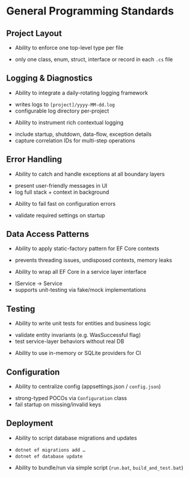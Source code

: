 # General Programming Standards

## Project Layout
+ Ability to enforce one top-level type per file  
- only one class, enum, struct, interface or record in each `.cs` file  

## Logging & Diagnostics
+ Ability to integrate a daily-rotating logging framework  
- writes logs to `[project]/yyyy-MM-dd.log`  
- configurable log directory per-project  
+ Ability to instrument rich contextual logging  
- include startup, shutdown, data-flow, exception details  
- capture correlation IDs for multi-step operations  

## Error Handling
+ Ability to catch and handle exceptions at all boundary layers  
- present user-friendly messages in UI  
- log full stack + context in background  
+ Ability to fail fast on configuration errors  
- validate required settings on startup  

## Data Access Patterns
+ Ability to apply static-factory pattern for EF Core contexts  
- prevents threading issues, undisposed contexts, memory leaks  
+ Ability to wrap all EF Core in a service layer interface  
- I<XYZ>Service → <XYZ>Service  
- supports unit-testing via fake/mock implementations  

## Testing
+ Ability to write unit tests for entities and business logic  
- validate entity invariants (e.g. WasSuccessful flag)  
- test service-layer behaviors without real DB  
+ Ability to use in-memory or SQLite providers for CI  

## Configuration
+ Ability to centralize config (appsettings.json / `config.json`)  
- strong-typed POCOs via `Configuration` class  
- fail startup on missing/invalid keys  

## Deployment
+ Ability to script database migrations and updates  
- `dotnet ef migrations add …`  
- `dotnet ef database update`  
+ Ability to bundle/run via simple script (`run.bat`, `build_and_test.bat`)  
